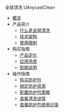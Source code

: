 <div class="sidebar_title"> 全球清洗 UAnycastClean</div>

* [概览](/uanycastclean/README)
* 产品简介
    * [什么是全球清洗](/uanycastclean/intro/whatisanycasteip) 
    * [技术架构](/uanycastclean/intro/architecture)
    * [使用限制](/uanycastclean/intro/limit)
* 购买指南
    * [产品定价](/uanycastclean/buy/price) 
    * [应用场景](/uanycastclean/buy/apply)
    * [到期说明](/uanycastclean/buy/invalid)
* 操作指南
    * [购买防护包](/uanycastclean/guide/uanycastclean/buyanycastclean)
    * [绑定防护资源](/uantiddos/uanycastclean/guide/allocate)
    * [配置防护包策略](/uanycastclean/guide/uanycastclean/config)
    * [查看清洗详情](/uanycastclean/guide/uanycastclean/check)
    * [查看防护包使用记录](/uanycastclean/guide/uanycastclean/used)

 
   
    
   
   
    
        
